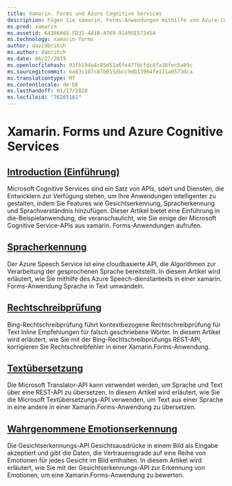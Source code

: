 ```yaml
---
title: Xamarin. Forms und Azure Cognitive Services
description: Fügen Sie xamarin. Forms-Anwendungen mithilfe von Azure-Cognitive Services Intelligence hinzu, einschließlich Spracherkennung, Rechtschreibprüfung, Textübersetzung und Emotions Erkennung.
ms.prod: xamarin
ms.assetid: 64386A65-FD31-4A1B-A769-91495E57345A
ms.technology: xamarin-forms
author: davidbritch
ms.author: dabritch
ms.date: 06/27/2019
ms.openlocfilehash: 03fb194a4c85d51a6fe477dcfdc8fa38fec5a89c
ms.sourcegitcommit: ba83c107c87b015dbcc9db13964fe111a0573dca
ms.translationtype: MT
ms.contentlocale: de-DE
ms.lasthandoff: 01/17/2020
ms.locfileid: "76265161"
---
```

# <a name="xamarinforms-and-azure-cognitive-services"></a>Xamarin. Forms und Azure Cognitive Services

## <a name="introductionintroductionmd"></a>[Introduction (Einführung)](introduction.md)

Microsoft Cognitive Services sind ein Satz von APIs, sdert und Diensten, die Entwicklern zur Verfügung stehen, um Ihre Anwendungen intelligenter zu gestalten, indem Sie Features wie Gesichtserkennung, Spracherkennung und Sprachverständnis hinzufügen. Dieser Artikel bietet eine Einführung in die-Beispielanwendung, die veranschaulicht, wie Sie einige der Microsoft Cognitive Service-APIs aus xamarin. Forms-Anwendungen aufrufen.

## <a name="speech-recognitionspeech-recognitionmd"></a>[Spracherkennung](speech-recognition.md)

Der Azure Speech Service ist eine cloudbasierte API, die Algorithmen zur Verarbeitung der gesprochenen Sprache bereitstellt. In diesem Artikel wird erläutert, wie Sie mithilfe des Azure Speech-dienstantexts in einer xamarin. Forms-Anwendung Sprache in Text umwandeln.

## <a name="spell-checkspell-checkmd"></a>[Rechtschreibprüfung](spell-check.md)

Bing-Rechtschreibprüfung führt kontextbezogene Rechtschreibprüfung für Text Inline Empfehlungen für falsch geschriebene Wörter. In diesem Artikel wird erläutert, wie Sie mit der Bing-Rechtschreibprüfungs REST-API, korrigieren Sie Rechtschreibfehler in einer Xamarin.Forms-Anwendung.

## <a name="text-translationtext-translationmd"></a>[Textübersetzung](text-translation.md)

Die Microsoft Translator-API kann verwendet werden, um Sprache und Text über eine REST-API zu übersetzen. In diesem Artikel wird erläutert, wie Sie die Microsoft Textübersetzungs-API verwenden, um Text aus einer Sprache in eine andere in einer Xamarin.Forms-Anwendung zu übersetzen.

## <a name="perceived-emotion-recognitionemotion-recognitionmd"></a>[Wahrgenommene Emotionserkennung](emotion-recognition.md)

Die Gesichtserkennungs-API Gesichtsausdrücke in einem Bild als Eingabe akzeptiert und gibt die Daten, die Vertrauensgrade auf eine Reihe von Emotionen für jedes Gesicht im Bild enthalten. In diesem Artikel wird erläutert, wie Sie mit der Gesichtserkennungs-API zur Erkennung von Emotionen, um eine Xamarin.Forms-Anwendung zu bewerten.
